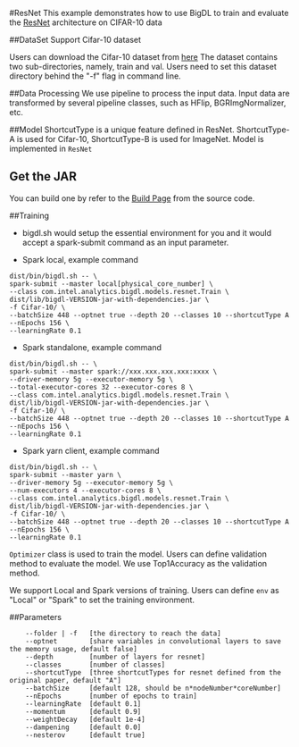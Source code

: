 #ResNet
This example demonstrates how to use BigDL to train and evaluate the [ResNet](https://arxiv.org/abs/1512.03385) architecture on CIFAR-10 data

##DataSet
Support Cifar-10 dataset

Users can download the Cifar-10 dataset from [here](https://www.cs.toronto.edu/~kriz/cifar.html)
The dataset contains two sub-directories, namely, train and val. Users need to set this dataset directory behind the "-f" flag in command line.


##Data Processing
We use pipeline to process the input data.
Input data are transformed by several pipeline classes, such as HFlip, BGRImgNormalizer, etc.

##Model
ShortcutType is a unique feature defined in ResNet. ShortcutType-A is used for Cifar-10, ShortcutType-B is used for ImageNet.
Model is implemented in <code>ResNet</code>

## Get the JAR
You can build one by refer to the
[Build Page](https://github.com/intel-analytics/BigDL/wiki/Build-Page) from the source code.

##Training
* bigdl.sh would setup the essential environment for you and it would accept a spark-submit command as an input parameter.

* Spark local, example command
```shell
dist/bin/bigdl.sh -- \
spark-submit --master local[physical_core_number] \
--class com.intel.analytics.bigdl.models.resnet.Train \
dist/lib/bigdl-VERSION-jar-with-dependencies.jar \
-f Cifar-10/ \
--batchSize 448 --optnet true --depth 20 --classes 10 --shortcutType A --nEpochs 156 \
--learningRate 0.1
```
* Spark standalone, example command
```shell
dist/bin/bigdl.sh -- \
spark-submit --master spark://xxx.xxx.xxx.xxx:xxxx \
--driver-memory 5g --executor-memory 5g \
--total-executor-cores 32 --executor-cores 8 \
--class com.intel.analytics.bigdl.models.resnet.Train \
dist/lib/bigdl-VERSION-jar-with-dependencies.jar \
-f Cifar-10/ \
--batchSize 448 --optnet true --depth 20 --classes 10 --shortcutType A --nEpochs 156 \
--learningRate 0.1
```
* Spark yarn client, example command
```shell
dist/bin/bigdl.sh -- \
spark-submit --master yarn \
--driver-memory 5g --executor-memory 5g \
--num-executors 4 --executor-cores 8 \
--class com.intel.analytics.bigdl.models.resnet.Train \
dist/lib/bigdl-VERSION-jar-with-dependencies.jar \
-f Cifar-10/ \
--batchSize 448 --optnet true --depth 20 --classes 10 --shortcutType A --nEpochs 156 \
--learningRate 0.1
```

<code>Optimizer</code> class is used to train the model. Users can define validation method to evaluate the model. We use Top1Accuracy as the validation method.

We support Local and Spark versions of training. Users can define <code>env</code> as "Local" or "Spark" to set the training environment.

##Parameters
```
    --folder | -f   [the directory to reach the data]
    --optnet        [share variables in convolutional layers to save the memory usage, default false]
    --depth         [number of layers for resnet]
    --classes       [number of classes]
    --shortcutType  [three shortcutTypes for resnet defined from the original paper, default "A"]
    --batchSize     [default 128, should be n*nodeNumber*coreNumber]
    --nEpochs       [number of epochs to train]
    --learningRate  [default 0.1]
    --momentum      [default 0.9]
    --weightDecay   [default 1e-4]
    --dampening     [default 0.0]
    --nesterov      [default true]
```
